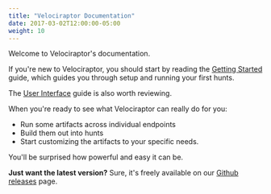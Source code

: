 ```yaml
---
title: "Velociraptor Documentation"
date: 2017-03-02T12:00:00-05:00
weight: 10
---
```


Welcome to Velociraptor's documentation.

If you're new to Velociraptor, you should start by reading the
[Getting Started](./getting-started) guide, which guides you through setup and running your first
hunts.



The [User Interface](./user-interface) guide is also worth reviewing.

<!--
For some ideas on how Velociraptor can help you, visit the [Use Cases](./use_cases) section.
-->

When you're ready to see what Velociraptor can really do for you:

* Run some artifacts across individual endpoints
* Build them out into hunts
* Start customizing the artifacts to your specific needs.

You'll be surprised how powerful and easy it can be.

**Just want the latest version?** Sure, it's freely available on our
  [Github releases](https://github.com/Velocidex/velociraptor/releases) page.